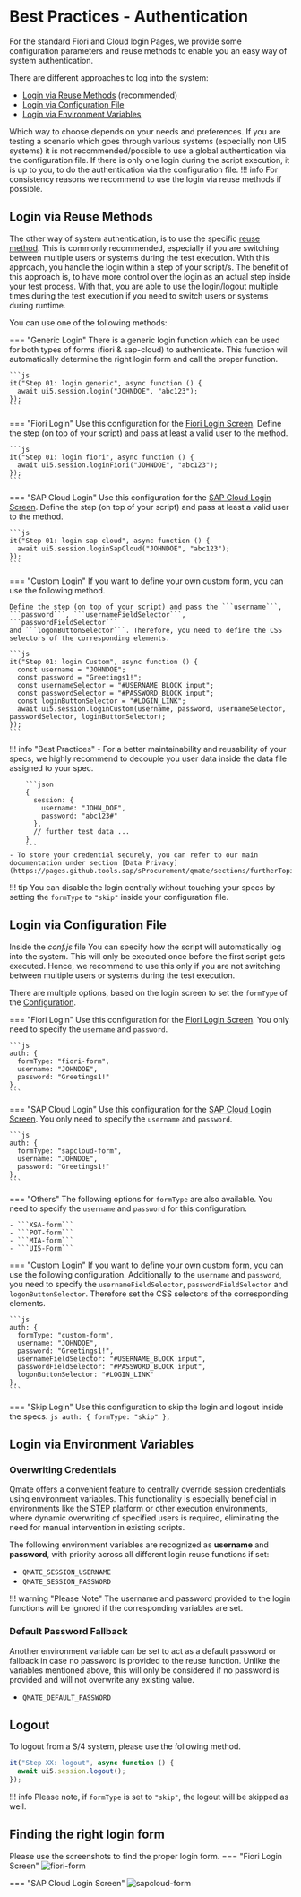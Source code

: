 # Best Practices - Authentication
For the standard Fiori and Cloud login Pages, we provide some configuration parameters and reuse methods to enable you an easy way of system authentication.

There are different approaches to log into the system:

- [Login via Reuse Methods](#login-via-reuse-methods) (recommended)
- [Login via Configuration File](#login-via-configuration-file)
- [Login via Environment Variables](#login-via-environment-variables)

Which way to choose depends on your needs and preferences. If you are testing a scenario which goes through various systems (especially non UI5 systems) it is not recommended/possible to use a global authentication via the configuration file. If there is only one login during the script execution, it is up to you, to do the authentication via the configuration file. 
!!! info
    For consistency reasons we recommend to use the login via reuse methods if possible.


## Login via **Reuse Methods**
The other way of system authentication, is to use the specific [reuse method](https://sap.github.io/wdio-qmate-service/doc/#ui5.session). 
This is commonly recommended, especially if you are switching between multiple users or systems during the test execution. 
With this approach, you handle the login within a step of your script/s. 
The benefit of this approach is, to have more control over the login as an actual step inside your test process. 
With that, you are able to use the login/logout multiple times during the test execution if you need to switch users or systems during runtime.

You can use one of the following methods:

=== "Generic Login"
    There is a generic login function which can be used for both types of forms (fiori & sap-cloud) to authenticate. This function will automatically determine the right login form and call the proper function.

    ```js
    it("Step 01: login generic", async function () {
      await ui5.session.login("JOHNDOE", "abc123");
    });
    ```

=== "Fiori Login"
    Use this configuration for the [Fiori Login Screen](#Fiori-Login-Screen).
    Define the step (on top of your script) and pass at least a valid user to the method. 

    ```js
    it("Step 01: login fiori", async function () {
      await ui5.session.loginFiori("JOHNDOE", "abc123");
    });
    ```

=== "SAP Cloud Login"
    Use this configuration for the [SAP Cloud Login Screen](#SAP-Cloud-Login-Screen).
    Define the step (on top of your script) and pass at least a valid user to the method. 

    ```js
    it("Step 01: login sap cloud", async function () {
      await ui5.session.loginSapCloud("JOHNDOE", "abc123");
    });
    ```

=== "Custom Login"
    If you want to define your own custom form, you can use the following method. 

    Define the step (on top of your script) and pass the ```username```, ```password```, ```usernameFieldSelector```, ```passwordFieldSelector``` 
    and ```logonButtonSelector```. Therefore, you need to define the CSS selectors of the corresponding elements.

    ```js
    it("Step 01: login Custom", async function () {
      const username = "JOHNDOE";
      const password = "Greetings1!";
      const usernameSelector = "#USERNAME_BLOCK input";
      const passwordSelector = "#PASSWORD_BLOCK input";
      const loginButtonSelector = "#LOGIN_LINK";
      await ui5.session.loginCustom(username, password, usernameSelector, passwordSelector, loginButtonSelector);
    });
    ```

!!! info "Best Practices"
    - For a better maintainability and reusability of your specs, we highly recommend to decouple you user data inside the data file assigned to your spec.

        ```json
        {
          session: {
            username: "JOHN_DOE",
            password: "abc123#"
          },
          // further test data ...
        }
        ```
    - To store your credential securely, you can refer to our main documentation under section [Data Privacy](https://pages.github.tools.sap/sProcurement/qmate/sections/furtherTopics/dataPrivacy/).

!!! tip
    You can disable the login centrally without touching your specs by setting the `formType` to `"skip"` inside your configuration file.

## Login via **Configuration File**
Inside the *conf.js* file You can specify how the script will automatically log into the system. This will only be executed once before the first script gets executed. Hence, we recommend to use this only if you are not switching between multiple users or systems during the test execution.

There are multiple options, based on the login screen to set the ```formType``` of the [Configuration](<todo-add-configuration-md>).

=== "Fiori Login"
    Use this configuration for the [Fiori Login Screen](#Fiori-Login-Screen).
    You only need to specify the ```username``` and ```password```.
  
    ```js
    auth: {
      formType: "fiori-form",
      username: "JOHNDOE",
      password: "Greetings1!"
    },
    ```

=== "SAP Cloud Login"
    Use this configuration for the [SAP Cloud Login Screen](#SAP-Cloud-Login-Screen).
    You only need to specify the ```username``` and ```password```.

    ```js
    auth: {
      formType: "sapcloud-form",
      username: "JOHNDOE",
      password: "Greetings1!"
    },
    ```

=== "Others"
    The following options for ```formType``` are also available. You need to specify the ```username``` and ```password``` for this configuration.

    - ```XSA-form```
    - ```POT-form```
    - ```MIA-form```
    - ```UI5-Form```

=== "Custom Login"
    If you want to define your own custom form, you can use the following configuration.
    Additionally to the ```username``` and ```password```, you need to specify the ```usernameFieldSelector```, ```passwordFieldSelector``` and ```logonButtonSelector```. Therefore set the CSS selectors of the corresponding elements.

    ```js
    auth: {
      formType: "custom-form",
      username: "JOHNDOE",
      password: "Greetings1!",
      usernameFieldSelector: "#USERNAME_BLOCK input",
      passwordFieldSelector: "#PASSWORD_BLOCK input",
      logonButtonSelector: "#LOGIN_LINK"
    },
    ```

=== "Skip Login"
    Use this configuration to skip the login and logout inside the specs.
    ```js
    auth: {
      formType: "skip"
    },
    ```

## Login via **Environment Variables**
### Overwriting Credentials
Qmate offers a convenient feature to centrally override session credentials using environment variables. This functionality is especially beneficial in environments like the STEP platform or other execution environments, where dynamic overwriting of specified users is required, eliminating the need for manual intervention in existing scripts.

The following environment variables are recognized as **username** and **password**, with priority across all different login reuse functions if set:

- `QMATE_SESSION_USERNAME`
- `QMATE_SESSION_PASSWORD`

!!! warning "Please Note"
    The username and password provided to the login functions will be ignored if the corresponding variables are set.

### Default Password Fallback
Another environment variable can be set to act as a default password or fallback in case no password is provided to the reuse function. Unlike the variables mentioned above, this will only be considered if no password is provided and will not overwrite any existing value.

- `QMATE_DEFAULT_PASSWORD`

## Logout
To logout from a S/4 system, please use the following method.
```js
it("Step XX: logout", async function () {
  await ui5.session.logout();
});
```

!!! info
    Please note, if `formType` is set to `"skip"`, the logout will be skipped as well.

## Finding the right login form
Please use the screenshots to find the proper login form.
=== "Fiori Login Screen"
    ![fiori-form](../../sources/images/fiori_form.PNG)

=== "SAP Cloud Login Screen"
    ![sapcloud-form](../../sources/images/sapCloud_form.PNG)


